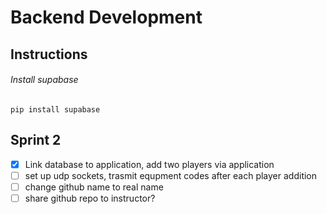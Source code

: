 # Backend Development
## Instructions
###### Install supabase
```pip install supabase```
## Sprint 2
- [X] Link database to application, add two players via application
- [ ] set up udp sockets, trasmit equpment codes after each player addition
- [ ] change github name to real name
- [ ] share github repo to instructor?